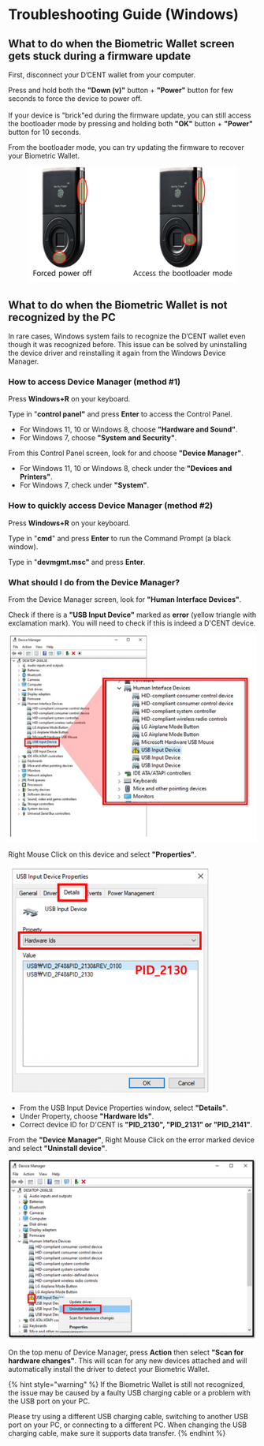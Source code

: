 # Troubleshooting Guide (Windows)

## **What to do when the Biometric Wallet screen gets stuck during a firmware update** <a href="#frozen-screen" id="frozen-screen"></a>

First, disconnect your D’CENT wallet from your computer.&#x20;

Press and hold both the **"Down (v)"** button + **"Power"** button for few seconds to force the device to power off.\
\
If your device is "brick"ed during the firmware update, you can still access the bootloader mode by pressing and holding both **"OK"** button + **"Power"** button for 10 seconds.&#x20;

From the bootloader mode, you can try updating the firmware to recover your Biometric Wallet.

<figure><img src="../../.gitbook/assets/트러블슈팅-eng.png" alt=""><figcaption></figcaption></figure>

## What to do when the Biometric Wallet is not recognized by the PC <a href="#pc" id="pc"></a>

In rare cases, Windows system fails to recognize the D’CENT wallet even though it was recognized before. This issue can be solved by uninstalling the device driver and reinstalling it again from the Windows Device Manager.

### How to access Device Manager (method #1)

Press **Windows+R** on your keyboard.

Type in "**control panel"** and press **Enter** to access the Control Panel.&#x20;

* For Windows 11, 10 or Windows 8, choose **"Hardware and Sound"**.
* For Windows 7, choose **"System and Security"**.

From this Control Panel screen, look for and choose **"Device Manager"**.

* For Windows 11, 10 or Windows 8, check under the **"Devices and Printers"**.
* For Windows 7, check under **"System"**.

### How to quickly access Device Manager (method #2)

Press **Windows+R** on your keyboard.

Type in "**cmd**" and press **Enter** to run the Command Prompt (a black window).

Type in "**devmgmt.msc"** and press **Enter**.

### What should I do from the Device Manager?

From the Device Manager screen, look for **"Human Interface Devices"**.

Check if there is a **"USB Input Device"** marked as **error** (yellow triangle with exclamation mark). You will need to check if this is indeed a D'CENT device.

<div align="left"><img src="../../.gitbook/assets/image (143).png" alt=""></div>

Right Mouse Click on this device and select **"Properties"**.

<div align="left"><img src="../../.gitbook/assets/image (39).png" alt=""></div>

* From the USB Input Device Properties window, select **"Details"**.
* Under Property, choose **"Hardware Ids"**.
* Correct device ID for D'CENT is **"PID\_2130", "PID\_2131" or "PID\_2141"**.

From the **"Device Manager"**, Right Mouse Click on the error marked device and select **"Uninstall device"**.

![](../../.gitbook/assets/troubleshooot_remove-error-device.png)

On the top menu of Device Manager, press **Action** then select **"Scan for hardware changes"**. This will scan for any new devices attached and will automatically install the driver to detect your Biometric Wallet.

{% hint style="warning" %}
If the Biometric Wallet is still not recognized, the issue may be caused by a faulty USB charging cable or a problem with the USB port on your PC.

Please try using a different USB charging cable, switching to another USB port on your PC, or connecting to a different PC. When changing the USB charging cable, make sure it supports data transfer.
{% endhint %}
